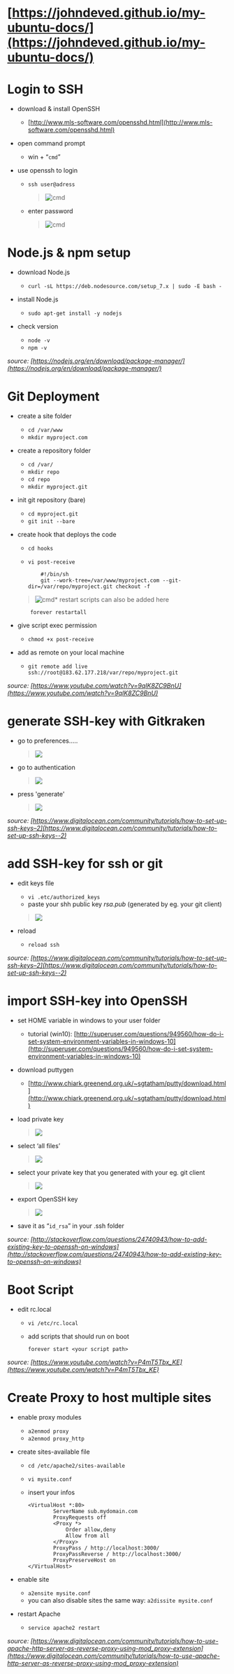 # [https://johndeved.github.io/my-ubuntu-docs/](https://johndeved.github.io/my-ubuntu-docs/)

# Login to SSH

*   download & install OpenSSH

    *   [http://www.mls-software.com/opensshd.html](http://www.mls-software.com/opensshd.html)

*   open command prompt

    *   win + “`cmd`”

*   use openssh to login

    *   `ssh user@adress`

        > ![cmd](https://i.gyazo.com/803230452719537b262a9f3dcf63f373.png)
    *   enter password

        > ![cmd](https://i.gyazo.com/7136fbc0f033a3c34bb67cf3046f98d3.png)

# Node.js & npm setup

*   download Node.js

    *   `curl -sL https://deb.nodesource.com/setup_7.x | sudo -E bash -`

*   install Node.js

    *   `sudo apt-get install -y nodejs`

*   check version

    *   `node -v`
    *   `npm -v`

_source: [https://nodejs.org/en/download/package-manager/](https://nodejs.org/en/download/package-manager/)_

# Git Deployment

*   create a site folder

    *   `cd /var/www`
    *   `mkdir myproject.com`

*   create a repository folder

    *   `cd /var/`
    *   `mkdir repo`
    *   `cd repo`
    *   `mkdir myproject.git`

*   init git repository (bare)

    *   `cd myproject.git`
    *   `git init --bare`

*   create hook that deploys the code

    *   `cd hooks`
    *   `vi post-receive`

                #!/bin/sh
                git --work-tree=/var/www/myproject.com --git-dir=/var/repo/myproject.git checkout -f
    > ![cmd](https://i.gyazo.com/6c135d9c0d87cbc782d8641e7b41b2b1.png)*   restart scripts can also be added here

            forever restartall

*   give script exec permission

    *   `chmod +x post-receive`

*   add as remote on your local machine

    *   `git remote add live ssh://root@183.62.177.218/var/repo/myproject.git`

_source: [https://www.youtube.com/watch?v=9qIK8ZC9BnU](https://www.youtube.com/watch?v=9qIK8ZC9BnU)_

# generate SSH-key with Gitkraken

*   go to preferences.....
    > ![](https://i.gyazo.com/3448442c9d725ad8f585b2cfa87608f6.png)
    
*   go to authentication
    > ![](https://i.gyazo.com/b4b41440d02857dfa1b8bc2deed12eec.png)
    
*   press 'generate'
    > ![](https://i.gyazo.com/a63723692c9a1e93394b2da7f4c55e98.png)
    
_source: [https://www.digitalocean.com/community/tutorials/how-to-set-up-ssh-keys–2](https://www.digitalocean.com/community/tutorials/how-to-set-up-ssh-keys--2)_


# add SSH-key for ssh or git

*   edit keys file

    *   `vi .etc/authorized_keys`
    *   paste your shh public key _rsa.pub_ (generated by eg. your git client)
    > ![](https://i.gyazo.com/a63723692c9a1e93394b2da7f4c55e98.png)
*   reload

    *   `reload ssh`

_source: [https://www.digitalocean.com/community/tutorials/how-to-set-up-ssh-keys–2](https://www.digitalocean.com/community/tutorials/how-to-set-up-ssh-keys--2)_

# import SSH-key into OpenSSH

*   set HOME variable in windows to your user folder

    *   tutorial (win10): [http://superuser.com/questions/949560/how-do-i-set-system-environment-variables-in-windows-10](http://superuser.com/questions/949560/how-do-i-set-system-environment-variables-in-windows-10)

*   download puttygen

    *   [http://www.chiark.greenend.org.uk/~sgtatham/putty/download.html](http://www.chiark.greenend.org.uk/~sgtatham/putty/download.html)

*   load private key

    > ![](https://i.gyazo.com/c581075a12fe5c247418aea4fd84ad2b.png)
*   select ‘all files’

    > ![](https://i.gyazo.com/3b93c517f9b32f83bb11a77a18ad8654.png)
*   select your private key that you generated with your eg. git client

    > ![](https://i.gyazo.com/1572aaf07e479c25a3d6340b08f4a6f9.png)
*   export OpenSSH key

    > ![](https://i.gyazo.com/1e859a154e98345d8e7f44969a58ee71.png)
*   save it as “`id_rsa`” in your .ssh folder

_source: [http://stackoverflow.com/questions/24740943/how-to-add-existing-key-to-openssh-on-windows](http://stackoverflow.com/questions/24740943/how-to-add-existing-key-to-openssh-on-windows)_

# Boot Script

*   edit rc.local

    *   `vi /etc/rc.local`
    *   add scripts that should run on boot

            forever start <your script path>

_source: [https://www.youtube.com/watch?v=P4mT5Tbx_KE](https://www.youtube.com/watch?v=P4mT5Tbx_KE)_

# Create Proxy to host multiple sites

*   enable proxy modules

    *   `a2enmod proxy`
    *   `a2enmod proxy_http`

*   create sites-available file

    *   `cd /etc/apache2/sites-available`
    *   `vi mysite.conf`
    *   insert your infos

            <VirtualHost *:80>
                    ServerName sub.mydomain.com
                    ProxyRequests off
                    <Proxy *>
                        Order allow,deny
                        Allow from all
                    </Proxy>
                    ProxyPass / http://localhost:3000/
                    ProxyPassReverse / http://localhost:3000/
                    ProxyPreserveHost on
            </VirtualHost>

*   enable site

    *   `a2ensite mysite.conf`
    *   you can also disable sites the same way: `a2dissite mysite.conf`

*   restart Apache

    *   `service apache2 restart`

_source: [https://www.digitalocean.com/community/tutorials/how-to-use-apache-http-server-as-reverse-proxy-using-mod_proxy-extension](https://www.digitalocean.com/community/tutorials/how-to-use-apache-http-server-as-reverse-proxy-using-mod_proxy-extension)_
